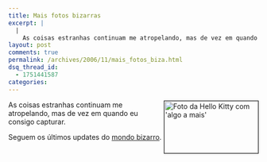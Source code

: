 ```yaml
---
title: Mais fotos bizarras
excerpt: |
  |
    As coisas estranhas continuam me atropelando, mas de vez em quando eu consigo capturar. Seguem os últimos updates do mondo bizarro....
layout: post
comments: true
permalink: /archives/2006/11/mais_fotos_biza.html
dsq_thread_id:
  - 1751441587
categories:
---
```

<img title="Foto da Hello Kitty com 'algo a mais'" src="//chester.me/archives/img/hellobenga.jpg" width="189" height="105" align="right" border="1" style="margin-left:2px" />As coisas estranhas continuam me atropelando, mas de vez em quando eu consigo capturar.

Seguem os últimos updates do [mondo bizarro][1].

 [1]: http://www.flickr.com/photos/91032493@N00/sets/1783242/
